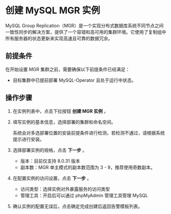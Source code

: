 # 创建 MySQL MGR 实例

MySQL Group Replication（MGR）是一个实现分布式数据库系统不同节点之间一致性同步的解决方案，提供了一个容错和高可用的集群环境。它使用了复制组中所有服务器的状态更新来实现高速且可靠的数据冗余。

## 前提条件

在开始设置 MGR 集群之前，需要确保以下前提条件已经满足：

- 目标集群中已提前部署 MySQL-Operator 且处于运行中状态。

## 操作步骤

1. 在实例列表中，点击下拉按钮 __创建 MGR 实例__ 。

2. 填写实例的基本信息，选择部署的集群和命名空间。

    系统会对多选部署位置的安装前提条件进行检测，若检测不通过，请根据系统提示进行安装。

3. 选择部署实例的规格，点击 __下一步__ 。

    - 版本：目前仅支持 8.0.31 版本
    - 副本数：MGR 单主模式的副本数范围为 3 - 9，推荐使用奇数副本。

4. 在配置实例的访问设置，点击 __下一步__ 。

    - 访问类型：选择实例对外暴露服务的访问类型
    - 管理工具：开启后可以通过 phpMyAdmin 管理工具管理 MySQL

5. 确认实例的配置无误后，点击确定完成创建后返回告警模板列表。


